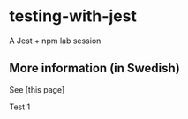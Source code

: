 # testing-with-jest
A Jest + npm lab session

## More information (in Swedish)
See [this page]

Test 1
